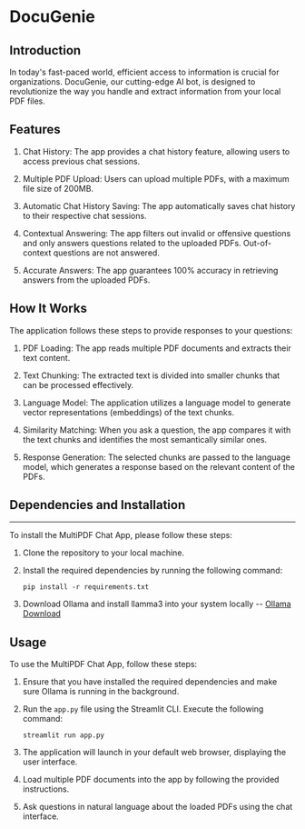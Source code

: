 # DocuGenie

## Introduction

In today's fast-paced world, efficient access to information is crucial for organizations. DocuGenie, our cutting-edge AI bot, is designed to revolutionize the way you handle and extract information from your local PDF files.

## Features

1. Chat History: The app provides a chat history feature, allowing users to access previous chat sessions.

2. Multiple PDF Upload: Users can upload multiple PDFs, with a maximum file size of 200MB.

3. Automatic Chat History Saving: The app automatically saves chat history to their respective chat sessions.

4. Contextual Answering: The app filters out invalid or offensive questions and only answers questions related to the uploaded PDFs. Out-of-context questions are not answered.

5. Accurate Answers: The app guarantees 100% accuracy in retrieving answers from the uploaded PDFs.

## How It Works

The application follows these steps to provide responses to your questions:

1. PDF Loading: The app reads multiple PDF documents and extracts their text content.

2. Text Chunking: The extracted text is divided into smaller chunks that can be processed effectively.

3. Language Model: The application utilizes a language model to generate vector representations (embeddings) of the text chunks.

4. Similarity Matching: When you ask a question, the app compares it with the text chunks and identifies the most semantically similar ones.

5. Response Generation: The selected chunks are passed to the language model, which generates a response based on the relevant content of the PDFs.

## Dependencies and Installation

---

To install the MultiPDF Chat App, please follow these steps:

1. Clone the repository to your local machine.

2. Install the required dependencies by running the following command:

   ```
   pip install -r requirements.txt
   ```

3. Download Ollama and install llamma3 into your system locally -- <a href="https://ollama.com/download">Ollama Download</a>

## Usage

To use the MultiPDF Chat App, follow these steps:

1. Ensure that you have installed the required dependencies and make sure Ollama is running in the background.

2. Run the `app.py` file using the Streamlit CLI. Execute the following command:

   ```
   streamlit run app.py
   ```

3. The application will launch in your default web browser, displaying the user interface.

4. Load multiple PDF documents into the app by following the provided instructions.

5. Ask questions in natural language about the loaded PDFs using the chat interface.
